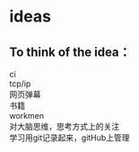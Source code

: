 # ideas  
## To think of the idea： 
ci   
tcp/ip   
网页弹幕  
书籍  
workmen   
对大脑思维，思考方式上的关注  
学习用git记录起来，gitHub上管理  